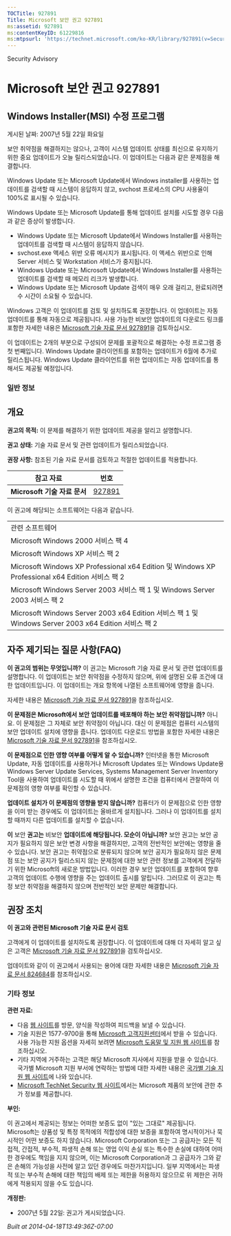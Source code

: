 ```yaml
---
TOCTitle: 927891
Title: Microsoft 보안 권고 927891
ms:assetid: 927891
ms:contentKeyID: 61229816
ms:mtpsurl: 'https://technet.microsoft.com/ko-KR/library/927891(v=Security.10)'
---
```


Security Advisory

Microsoft 보안 권고 927891
==========================

Windows Installer(MSI) 수정 프로그램
------------------------------------

게시된 날짜: 2007년 5월 22일 화요일

보안 취약점을 해결하지는 않으나, 고객이 시스템 업데이트 상태를 최신으로 유지하기 위한 중요 업데이트가 오늘 릴리스되었습니다. 이 업데이트는 다음과 같은 문제점을 해결합니다.

Windows Update 또는 Microsoft Update에서 Windows installer를 사용하는 업데이트를 검색할 때 시스템이 응답하지 않고, svchost 프로세스의 CPU 사용율이 100%로 표시될 수 있습니다.

Windows Update 또는 Microsoft Update를 통해 업데이트 설치를 시도할 경우 다음과 같은 증상이 발생합니다.

-   Windows Update 또는 Microsoft Update에서 Windows Installer를 사용하는 업데이트를 검색할 때 시스템이 응답하지 않습니다.
-   svchost.exe 액세스 위반 오류 메시지가 표시됩니다. 이 액세스 위반으로 인해 Server 서비스 및 Workstation 서비스가 중지됩니다.
-   Windows Update 또는 Microsoft Update에서 Windows Installer를 사용하는 업데이트를 검색할 때 메모리 리크가 발생합니다.
-   Windows Update 또는 Microsoft Update 검색이 매우 오래 걸리고, 완료되려면 수 시간이 소요될 수 있습니다.

Windows 고객은 이 업데이트를 검토 및 설치하도록 권장합니다. 이 업데이트는 자동 업데이트를 통해 자동으로 제공됩니다. 사용 가능한 비보안 업데이트의 다운로드 링크를 포함한 자세한 내용은 [Microsoft 기술 자료 문서 927891](http://support.microsoft.com/kb/927891)을 검토하십시오.

이 업데이트는 2개의 부분으로 구성되어 문제를 포괄적으로 해결하는 수정 프로그램 중 첫 번째입니다. Windows Update 클라이언트를 포함하는 업데이트가 6월에 추가로 릴리스됩니다. Windows Update 클라이언트를 위한 업데이트는 자동 업데이트를 통해서도 제공될 예정입니다.

### 일반 정보

개요
----

<span></span>
**권고의 목적:** 이 문제를 해결하기 위한 업데이트 제공을 알리고 설명합니다.

**권고 상태:** 기술 자료 문서 및 관련 업데이트가 릴리스되었습니다.

**권장 사항:** 참조된 기술 자료 문서를 검토하고 적절한 업데이트를 적용합니다.

| 참고 자료                    | 번호                                             |
|------------------------------|--------------------------------------------------|
| **Microsoft 기술 자료 문서** | [927891](http://support.microsoft.com/kb/927891) |

이 권고에 해당되는 소프트웨어는 다음과 같습니다.

|                                                                                                      |
|------------------------------------------------------------------------------------------------------|
| 관련 소프트웨어                                                                                      |
| Microsoft Windows 2000 서비스 팩 4                                                                   |
| Microsoft Windows XP 서비스 팩 2                                                                     |
| Microsoft Windows XP Professional x64 Edition 및 Windows XP Professional x64 Edition 서비스 팩 2     |
| Microsoft Windows Server 2003 서비스 팩 1 및 Windows Server 2003 서비스 팩 2                         |
| Microsoft Windows Server 2003 x64 Edition 서비스 팩 1 및 Windows Server 2003 x64 Edition 서비스 팩 2 |

자주 제기되는 질문 사항(FAQ)
----------------------------

<span></span>
**이 권고의 범위는 무엇입니까?**
이 권고는 Microsoft 기술 자료 문서 및 관련 업데이트를 설명합니다. 이 업데이트는 보안 취약점을 수정하지 않으며, 위에 설명된 오류 조건에 대한 업데이트입니다. 이 업데이트는 개요 항목에 나열된 소프트웨어에 영향을 줍니다.

자세한 내용은 [Microsoft 기술 자료 문서 927891](http://support.microsoft.com/kb/927891)을 참조하십시오.

**이 문제점은 Microsoft에서 보안 업데이트를 배포해야 하는 보안 취약점입니까?**
아니요. 이 문제점은 그 자체로 보안 취약점이 아닙니다. 대신 이 문제점은 컴퓨터 시스템의 보안 업데이트 설치에 영향을 줍니다. 업데이트 다운로드 방법을 포함한 자세한 내용은 [Microsoft 기술 자료 문서 927891](http://support.microsoft.com/kb/927891)을 참조하십시오.

**이 문제점으로 인한 영향 여부를 어떻게 알 수 있습니까?**
인터넷을 통한 Microsoft Update, 자동 업데이트를 사용하거나 Microsoft Updates 또는 Windows Update용 Windows Server Update Services, Systems Management Server Inventory Tool을 사용하여 업데이트를 시도할 때 위에서 설명한 조건을 컴퓨터에서 관찰하여 이 문제점의 영향 여부를 확인할 수 있습니다.

**업데이트 설치가 이 문제점의 영향을 받지 않습니까?**
컴퓨터가 이 문제점으로 인한 영향을 이미 받는 경우에도 이 업데이트는 올바르게 설치됩니다. 그러나 이 업데이트를 설치할 때까지 다른 업데이트를 설치할 수 없습니다.

**이** 보안 **권고는** 비보안 **업데이트에 해당됩니다. 모순이 아닙니까?**
보안 권고는 보안 공지가 필요하지 않은 보안 변경 사항을 해결하지만, 고객의 전반적인 보안에는 영향을 줄 수 있습니다. 보안 권고는 취약점으로 분류되지 않으며 보안 공지가 필요하지 않은 문제점 또는 보안 공지가 릴리스되지 않는 문제점에 대한 보안 관련 정보를 고객에게 전달하기 위한 Microsoft의 새로운 방법입니다. 이러한 경우 보안 업데이트를 포함하여 향후 고객의 업데이트 수행에 영향을 주는 업데이트 출시를 알립니다. 그러므로 이 권고는 특정 보안 취약점을 해결하지 않으며 전반적인 보안 문제만 해결합니다.

권장 조치
---------

<span></span>
**이 권고와 관련된 Microsoft 기술 자료 문서 검토**

고객에게 이 업데이트를 설치하도록 권장합니다. 이 업데이트에 대해 더 자세히 알고 싶은 고객은 [Microsoft 기술 자료 문서 927891](http://support.microsoft.com/kb/927891)을 검토하십시오.

업데이트와 같이 이 권고에서 사용되는 용어에 대한 자세한 내용은 [Microsoft 기술 자료 문서 824684](http://support.microsoft.com/kb/824684)를 참조하십시오.

### 기타 정보

**관련 자료:**

-   다음 [웹 사이트](https://support.microsoft.com/common/survey.aspx?scid=sw;en;1257&amp;showpage=1&amp;ws=technet&amp;sd=tech)를 방문, 양식을 작성하여 피드백을 보낼 수 있습니다.
-   기술 지원은 1577-9700을 통해 [Microsoft 고객지원센터](http://go.microsoft.com/fwlink/?linkid=21131)에서 받을 수 있습니다. 사용 가능한 지원 옵션을 자세히 보려면 [Microsoft 도움말 및 지원 웹 사이트](http://support.microsoft.com/)를 참조하십시오.
-   기타 지역에 거주하는 고객은 해당 Microsoft 지사에서 지원을 받을 수 있습니다. 국가별 Microsoft 지원 부서에 연락하는 방법에 대한 자세한 내용은 [국가별 기술 지원 웹 사이트](http://go.microsoft.com/fwlink/?linkid=21155)에 나와 있습니다.
-   [Microsoft TechNet Security 웹 사이트](http://www.microsoft.com/korea/technet/security/)에서는 Microsoft 제품의 보안에 관한 추가 정보를 제공합니다.

**부인:**

이 권고에서 제공되는 정보는 어떠한 보증도 없이 "있는 그대로" 제공됩니다. Microsoft는 상품성 및 특정 목적에의 적합성에 대한 보증을 포함하여 명시적이거나 묵시적인 어떤 보증도 하지 않습니다. Microsoft Corporation 또는 그 공급자는 모든 직접적, 간접적, 부수적, 파생적 손해 또는 영업 이익 손실 또는 특수한 손실에 대하여 어떠한 경우에도 책임을 지지 않으며, 이는 Microsoft Corporation과 그 공급자가 그와 같은 손해의 가능성을 사전에 알고 있던 경우에도 마찬가지입니다. 일부 지역에서는 파생적 또는 부수적 손해에 대한 책임의 배제 또는 제한을 허용하지 않으므로 위 제한은 귀하에게 적용되지 않을 수도 있습니다.

**개정판:**

-   2007년 5월 22일: 권고가 게시되었습니다.

*Built at 2014-04-18T13:49:36Z-07:00*
